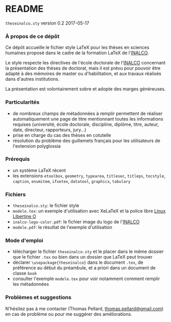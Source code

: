 # README #

`theseinalco.sty` version 0.2 2017-05-17

### À propos de ce dépôt ###

Ce dépôt accueille le fichier style LaTeX pour les thèses en sciences humaines proposé dans le cadre de la formation LaTeX de l'[INALCO](http://www.inalco.fr/).

Le style respecte les directives de l'école doctorale de l'[INALCO](http://www.inalco.fr/) concernant la présentation des thèses de doctorat, mais il est prévu pour pouvoir être adapté à des mémoires de master ou d'habilitation, et aux travaux réalisés dans d'autres institutions.

La présentation est volontairement sobre et adopte des marges généreuses.

### Particularités ###

* de nombreux champs de métadonnées à remplir permettent de réaliser automatiquement une page de titre mentionnant toutes les informations requises (université, école doctorale, discipline, diplôme, titre, auteur, date, directeur, rapporteurs, jury…)
* prise en charge du cas des thèses en cotutelle
* résolution du problème des guillemets français pour les utilisateurs de l'extension polyglossia

### Prérequis ###

* un système LaTeX récent
* les extensions `etoolbox`, `geometry`, `typearea`, `titlesec`, `titleps`, `tocstyle`, `caption`, `enumitem`, `ifxetex`, `datatool`, `graphicx`, `tabulary`

### Fichiers ###

* `theseinalco.sty`: le fichier style
* `modele.tex`: un exemple d'utilisation avec XeLaTeX et la police libre [Linux Libertine O](http://www.linuxlibertine.org/)
* `inalco-logo-color.pdf`: le fichier image du logo de l'[INALCO](http://www.inalco.fr/)
* `modele.pdf`: le résultat de l'exemple d'utilisation

### Mode d'emploi ###

* télécharger le fichier `theseinalco.sty` et le placer dans le même dossier que le fichier `.tex` ou bien dans un dossier que LaTeX peut trouver
* déclarer `\usepackage{theseinalco}` dans le document `.tex`, de préférence au début du préambule, et a priori dans un document de classe `book`
* consulter l'exemple `modele.tex` pour voir notamment comment remplir les métadonnées

### Problèmes et suggestions ###

N'hésitez pas à me contacter (Thomas Pellard, <thomas.pellard@gmail.com>) en cas de problème ou pour me suggérer des améliorations.
